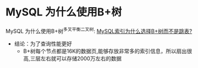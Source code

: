 # MySQL 为什么使用B+树
MySQL 为什么使用B+树<sup>多叉平衡二叉树</sup>: [MySQL索引为什么选择B+树而不是跳表?](../-999.VIDEOS/1284767446-1-16.mp4)
   - 结论：为了查询性能更好
      + B+树每个节点都是16K的数据页,能够存放非常多的索引信息，所以扇出很高,三层左右就可以存储2000万左右的数据